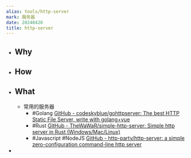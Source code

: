 ```yaml
---
alias: tools/http-server
mark: 服务器
date: 20240420
title: http-server
---
```


- ## Why
- ## How
- ## What
  - 常用的服务器
    - #Golang [GitHub - codeskyblue/gohttpserver: The best HTTP Static File Server, write with golang+vue](https://github.com/codeskyblue/gohttpserver)
    - #Rust [GitHub - TheWaWaR/simple-http-server: Simple http server in Rust (Windows/Mac/Linux)](https://github.com/TheWaWaR/simple-http-server)
    - #Javascript #NodeJS [GitHub - http-party/http-server: a simple zero-configuration command-line http server](https://github.com/http-party/http-server)
-